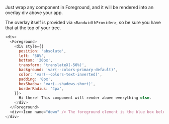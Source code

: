 Just wrap any component in Foreground, and it will be rendered into an overlay div above your app.

The overlay itself is provided via `<BandwidthProvider>`, so be sure you have that at the top of your tree.

```js
<div>
  <Foreground>
    <div style={{
      position: 'absolute',
      left: '50%',
      bottom: '20px',
      transform: 'translateX(-50%)',
      background: 'var(--colors-primary-default)',
      color: 'var(--colors-text-inverted)',
      padding: '8px',
      boxShadow: 'var(--shadows-short)',
      borderRadius: '4px',
    }}>
      Hi there! This component will render above everything else.
    </div>
  </Foreground>
  <div><Icon name="down" /> The foreground element is the blue box below <Icon name="down" /></div>
</div>
```
